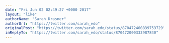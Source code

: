 ```yaml
---
date: "Fri Jun 02 02:49:27 +0000 2017"
layout: "like"
authorName: "Sarah Drasner"
authorUrl: "https://twitter.com/sarah_edo"
originalPost: "https://twitter.com/sarah_edo/status/870472400839753729"
inReplyTo: "https://twitter.com/sarah_edo/status/870472000333987840"
---
```

